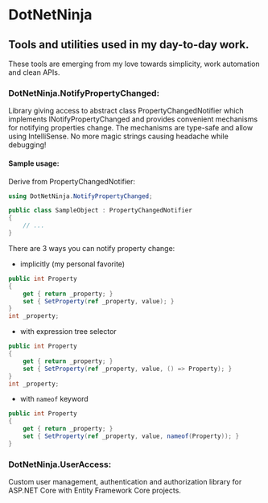 # DotNetNinja

## Tools and utilities used in my day-to-day work.
These tools are emerging from my love towards simplicity, work automation and clean APIs.

### DotNetNinja.NotifyPropertyChanged:
Library giving access to abstract class PropertyChangedNotifier which implements INotifyPropertyChanged and provides convenient mechanisms for notifying properties change. The mechanisms are type-safe and allow using IntelliSense.
No more magic strings causing headache while debugging!

#### Sample usage:

Derive from PropertyChangedNotifier:

```csharp
using DotNetNinja.NotifyPropertyChanged;

public class SampleObject : PropertyChangedNotifier 
{
	// ...
}
```

There are 3 ways you can notify property change:

- implicitly (my personal favorite)
```csharp
public int Property 
{
	get { return _property; }
	set { SetProperty(ref _property, value); }
}
int _property;
```

- with expression tree selector
```csharp
public int Property
{
	get { return _property; }
	set { SetProperty(ref _property, value, () => Property); }
}
int _property;
```

- with `nameof` keyword
```csharp
public int Property
{
	get { return _property; }
	set { SetProperty(ref _property, value, nameof(Property)); }
}
```

### DotNetNinja.UserAccess:
Custom user management, authentication and authorization library for ASP.NET Core with Entity Framework Core projects.